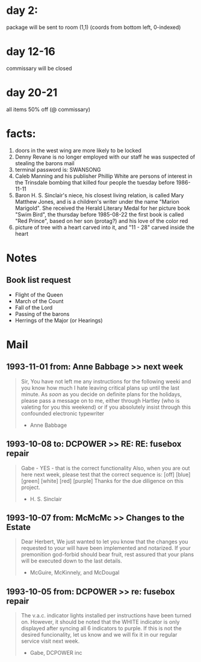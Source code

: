 # day 2:
package will be sent to room (1,1) (coords from bottom left, 0-indexed)

# day 12-16
commissary will be closed

# day 20-21
all items 50% off (@ commissary)


# facts:
1. doors in the west wing are more likely to be locked
2. Denny Revane is no longer employed with our staff
  he was suspected of stealing the barons mail
3. terminal password is: SWANSONG
4. Caleb Manning and his publisher Phillip White are persons of interest in the Trinsdale bombing that killed four people the tuesday before 1986-11-11
5. Baron H. S. Sinclair's niece, his closest living relation, is called Mary Matthew Jones, and is a children's writer under the name "Marion Marigold". She received the Herald Literary Medal for her picture book "Swim Bird", the thursday before 1985-08-22
     the first book is called "Red Prince", based on her son (protag?) and his love of the color red
6. picture of tree with a heart carved into it, and "11 - 28" carved inside the heart

# Notes

## Book list request

- Flight of the Queen
- March of the Count
- Fall of the Lord
- Passing of the barons
- Herrings of the Major (or Hearings)

# Mail

## 1993-11-01 from: Anne Babbage >> next week
> Sir,
> You have not left me any instructions for the following weeki and you know how much I hate leaving critical plans up until the last minute. As _soon_ as you decide on definite plans for the holidays, please pass a message on to me, either through Hartley (who is valeting for you this weekend) or if you absolutely insist through this confounded electronic typewriter
> - Anne Babbage

## 1993-10-08 to: DCPOWER >> RE: RE: fusebox repair
> Gabe - YES - that is the correct functionality
> Also, when you are out here next week, please test that the correct sequence is:
> [off] [blue] [green] [white] [red] [purple]
> Thanks for the due diligence on this project.
> - H. S. Sinclair

## 1993-10-07 from: McMcMc >> Changes to the Estate
> Dear Herbert,
>    We just wanted to let you know that the changes you requested to your will have been implemented and notarized.
> If your premonition god-forbid should bear fruit, rest assured that your plans will be executed down to the last details.
> - McGuire, McKinnely, and McDougal

## 1993-10-05 from: DCPOWER >> re: fusebox repair
> The v.a.c. indicator lights installed per instructions have been turned on.
> However, it should be noted that the WHITE indicator is only displayed after syncing all 6 indicators to purple.
> If this is not the desired funcionality, let us know and we will fix it in our regular service visit next week.
> - Gabe, DCPOWER inc
